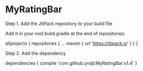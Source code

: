 # MyRatingBar
Step 1. Add the JitPack repository to your build file 

Add it in your root build.gradle at the end of repositories:

allprojects {
	repositories {
		...
		maven { url 'https://jitpack.io' }
	}
}

Step 2. Add the dependency

dependencies {
	 compile 'com.github.yndjl:MyRatingBar:v1.4'
}


